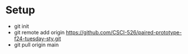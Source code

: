 # Setup
- git init
- git remote add origin https://github.com/CSCI-526/paired-prototype-f24-tuesday-sty.git
- git pull origin main
